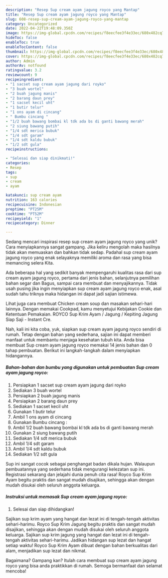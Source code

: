 ```yaml
---
description: "Resep Sup cream ayam jagung royco yang Mantap"
title: "Resep Sup cream ayam jagung royco yang Mantap"
slug: 608-resep-sup-cream-ayam-jagung-royco-yang-mantap
category: Uncategorized
date: 2022-04-22T19:48:09.350Z
image: https://img-global.cpcdn.com/recipes/f8eecfee3f4e33ec/680x482cq70/sup-cream-ayam-jagung-royco-foto-resep-utama.jpg
hideToc: false
enableToc: true
enableTocContent: false
thumbnail: https://img-global.cpcdn.com/recipes/f8eecfee3f4e33ec/680x482cq70/sup-cream-ayam-jagung-royco-foto-resep-utama.jpg
cover: https://img-global.cpcdn.com/recipes/f8eecfee3f4e33ec/680x482cq70/sup-cream-ayam-jagung-royco-foto-resep-utama.jpg
author: Admin
authorAv: notfound
ratingvalue: 3.2
reviewcount: 9
recipeingredient:
- "1 sacset sup cream ayam jagung dari royko"
- "3 buah wortel"
- "2 buah jagung manis"
- "2 barang daun prey"
- "1 sacset kecil uht"
- "1 butir telur"
- "1 ons ayam di cincang"
- " Bumbu cincang "
- "1/2 buah bawang bombai kl tdk ada bs di ganti bawang merah"
- "2 siung bawang putih"
- "1/4 sdt merica bubuk"
- "1/4 sdt garam"
- "1/4 sdt kaldu bubuk"
- "1/2 sdt gula"
recipeinstructions:

- "Selesai dan siap dinikmati!"
categories:
- Resep
tags:
- sup
- cream
- ayam

katakunci: sup cream ayam 
nutrition: 163 calories
recipecuisine: Indonesian
preptime: "PT25M"
cooktime: "PT52M"
recipeyield: "1"
recipecategory: Dinner

---
```





Sedang mencari inspirasi resep sup cream ayam jagung royco yang unik? Cara menyiapkannya sangat gampang. Jika keliru mengolah maka hasilnya tidak akan memuaskan dan bahkan tidak sedap. Padahal sup cream ayam jagung royco yang enak selayaknya memiliki aroma dan rasa yang bisa memancing selera Kita.





Ada beberapa hal yang sedikit banyak mempengaruhi kualitas rasa dari sup cream ayam jagung royco, pertama dari jenis bahan, selanjutnya pemilihan bahan segar dan Bagus, sampai cara membuat dan menyajikannya. Tidak usah pusing jika ingin menyiapkan sup cream ayam jagung royco enak,      asal sudah tahu triknya maka hidangan ini dapat jadi sajian istimewa.














Lihat juga cara membuat Chicken cream soup dan masakan sehari-hari lainnya. Dengan memakai Cookpad, kamu menyetujui Kebijakan Cookie dan Ketentuan Pemakaian. ROYCO Sup Krim Ayam / Jagung / Kepiting Jagung Siap Saji - Instant Cre.






Nah, kali ini kita coba, yuk, siapkan sup cream ayam jagung royco sendiri di rumah. Tetap dengan bahan yang sederhana, sajian ini dapat memberi manfaat untuk membantu menjaga kesehatan tubuh kita. Anda bisa membuat Sup cream ayam jagung royco memakai 14 jenis bahan dan 0 tahap pembuatan. Berikut ini langkah-langkah dalam menyiapkan hidangannya.

<!--inarticleads1-->

##### Bahan-bahan dan bumbu yang digunakan untuk pembuatan Sup cream ayam jagung royco:

1. Persiapkan 1 sacset sup cream ayam jagung dari royko
1. Sediakan 3 buah wortel
1. Persiapkan 2 buah jagung manis
1. Persiapkan 2 barang daun prey
1. Sediakan 1 sacset kecil uht
1. Gunakan 1 butir telur
1. Ambil 1 ons ayam di cincang
1. Gunakan  Bumbu cincang :
1. Ambil 1/2 buah bawang bombai kl tdk ada bs di ganti bawang merah
1. Gunakan 2 siung bawang putih
1. Sediakan 1/4 sdt merica bubuk
1. Ambil 1/4 sdt garam
1. Ambil 1/4 sdt kaldu bubuk
1. Sediakan 1/2 sdt gula


Sup ini sangat cocok sebagai penghangat badan dikala hujan. Walaupun pembuatannya yang sederhana tidak mengurangi kelezatan sup ini. Registrasi sekarang dan jelajahi dunia penuh cita rasa! Royco Sup Krim Ayam begitu praktis dan sangat mudah disajikan, sehingga akan dengan mudah disukai oleh seluruh anggota keluarga. 

<!--inarticleads2-->

##### Instruksi untuk memasak Sup cream ayam jagung royco:


1. Selesai dan siap dihidangkan!

Sajikan sup krim ayam yang hangat dan lezat ini di tengah-tengah aktivitas sehari-harimu. Royco Sup Krim Jagung begitu praktis dan sangat mudah disajikan, sehingga akan dengan mudah disukai oleh seluruh anggota keluarga. Sajikan sup krim jagung yang hangat dan lezat ini di tengah-tengah aktivitas sehari-harimu. Jadikan hidangan sup lezat dan hangat setiap waktu! Royco Sup Krim Ayam dibuat dengan bahan berkualitas dari alam, menjadikan sup lezat dan nikmat. 

Bagaimana? Gampang kan? Itulah cara membuat sup cream ayam jagung royco yang bisa anda praktikkan di rumah. Semoga bermanfaat dan selamat mencoba!
